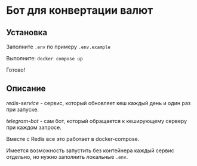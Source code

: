 # Бот для конвертации валют
## Установка
Заполните `.env` по примеру `.env.example`

Выполните: `docker compose up`

Готово!

## Описание
*redis-service* - сервис, который обновляет кеш каждый день и один раз при запуске.

*telegram-bot* - сам бот, который обращается к кеширующему серверу при каждом запросе.

Вместе с Redis все это работает в docker-compose.



Имеется возможность запустить без контейнера каждый сервис отдельно, но нужно заполнить локальные `.env`.